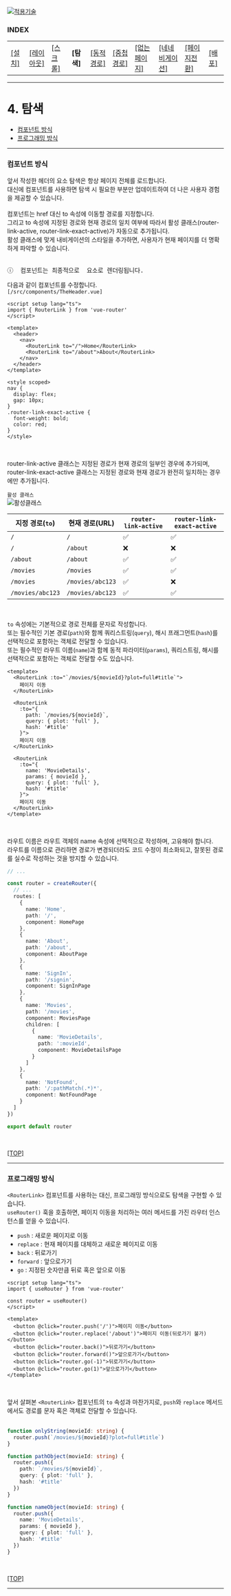 [vuejs]: readme.md
[![적용기술](https://skillicons.dev/icons?i=vue,vercel,ts,vscode)][vuejs]

### INDEX

<table>
  <tr>
    <td><a href="sect_01.md"> [설치]        </a></td>
    <td><a href="sect_02.md"> [레이아웃]    </a></td>
    <td><a href="sect_03.md"> [스크롤]      </a></td>
    <td><b href="sect_04.md"> [탐색]        </b></td>
    <td><a href="sect_05.md"> [동적경로]    </a></td>
    <td><a href="sect_06.md"> [중첩경로]     </a></td>
    <td><a href="sect_07.md"> [없는페이지]    </a></td>  
    <td><a href="sect_08.md"> [네네비게이션]   </a></td>  
    <td><a href="sect_09.md"> [페이지전환]   </a></td>  
    <td><a href="sect_10.md"> [배포]        </a></td>  
  </tr>
</table>

---
# 4. 탐색
- [컴포넌트 방식](#컴포넌트-방식) 
- [프로그래밍 방식](#프로그래밍-방식) 

---
### 컴포넌트 방식

앞서 작성한 헤더의 <a> 요소 탐색은 항상 페이지 전체를 로드합니다.<br/>
대신에 <RouterLink> 컴포넌트를 사용하면 탐색 시 필요한 부분만 업데이트하여 더 나은 사용자 경험을 제공할 수 있습니다.<br/>
<br/>
<RouterLink> 컴포넌트는 href 대신 to 속성에 이동할 경로를 지정합니다.<br/>
그리고 to 속성에 지정된 경로와 현재 경로의 일치 여부에 따라서 활성 클래스(router-link-active, router-link-exact-active)가 자동으로 추가됩니다.<br/>
활성 클래스에 맞게 내비게이션의 스타일을 추가하면, 사용자가 현재 페이지를 더 명확하게 파악할 수 있습니다.<br/>
<br/>

<pre>
ⓘ <RouterLink> 컴포넌트는 최종적으로 <a> 요소로 렌더링됩니다.
</pre>

다음과 같이 <TheHeader> 컴포넌트를 수정합니다.<br/>
`[/src/components/TheHeader.vue]`
```vue
<script setup lang="ts">
import { RouterLink } from 'vue-router'
</script>

<template>
  <header>
    <nav>
      <RouterLink to="/">Home</RouterLink>
      <RouterLink to="/about">About</RouterLink>
    </nav>
  </header>
</template>

<style scoped>
nav {
  display: flex;
  gap: 10px;
}
.router-link-exact-active {
  font-weight: bold;
  color: red;
}
</style>
```
<br/>

router-link-active 클래스는 지정된 경로가 현재 경로의 일부인 경우에 추가되며, router-link-exact-active 클래스는 지정된 경로와 현재 경로가 완전히 일치하는 경우에만 추가됩니다.<br/>

`활성 클래스` <br>
![활성클래스](./images/s04_active_class.jpg)
<br/>

<table>
    <thead>
        <tr>
            <th>지정 경로(<code>to</code>)</th>
            <th>현재 경로(URL)</th>
            <th><code>router-link-active</code></th>
            <th><code>router-link-exact-active</code></th>
        </tr>
    </thead>
    <tbody>
        <tr>
            <td><code>/</code></td>
            <td><code>/</code></td>
            <td>✅</td>
            <td>✅</td>
        </tr>
        <tr>
            <td><code>/</code></td>
            <td><code>/about</code></td>
            <td>❌</td>
            <td>❌</td>
        </tr>
        <tr>
            <td><code>/about</code></td>
            <td><code>/about</code></td>
            <td>✅</td>
            <td>✅</td>
        </tr>
        <tr>
            <td><code>/movies</code></td>
            <td><code>/movies</code></td>
            <td>✅</td>
            <td>✅</td>
        </tr>
        <tr>
            <td><code>/movies</code></td>
            <td><code>/movies/abc123</code></td>
            <td>✅</td>
            <td>❌</td>
        </tr>
        <tr>
            <td><code>/movies/abc123</code></td>
            <td><code>/movies/abc123</code></td>
            <td>✅</td>
            <td>✅</td>
        </tr>
    </tbody>
</table>
<br/>

`to` 속성에는 기본적으로 경로 전체를 문자로 작성합니다.<br/>
또는 필수적인 기본 경로(`path`)와 함께 쿼리스트링(`query`), 해시 프래그먼트(`hash`)를 선택적으로 포함하는 객체로 전달할 수 있습니다.<br/>
또는 필수적인 라우트 이름(`name`)과 함께 동적 파라미터(`params`), 쿼리스트링, 해시를 선택적으로 포함하는 객체로 전달할 수도 있습니다.<br/>

```vue
<template>
  <RouterLink :to="`/movies/${movieId}?plot=full#title`">
    페이지 이동
  </RouterLink>
  
  <RouterLink
    :to="{
      path: `/movies/${movieId}`,
      query: { plot: 'full' },
      hash: '#title'
    }">
    페이지 이동
  </RouterLink>
  
  <RouterLink
    :to="{
      name: 'MovieDetails',
      params: { movieId },
      query: { plot: 'full' },
      hash: '#title'
    }">
    페이지 이동
  </RouterLink>
</template>
```
<br/>

라우트 이름은 라우트 객체의 name 속성에 선택적으로 작성하며, 고유해야 합니다.<br/>
라우트를 이름으로 관리하면 경로가 변경되더라도 코드 수정이 최소화되고, 잘못된 경로를 실수로 작성하는 것을 방지할 수 있습니다.

```ts
// ...

const router = createRouter({
  // ...
  routes: [
    {
      name: 'Home',
      path: '/',
      component: HomePage
    },
    {
      name: 'About',
      path: '/about',
      component: AboutPage
    },
    {
      name: 'SignIn',
      path: '/signin',
      component: SignInPage
    },
    {
      name: 'Movies',
      path: '/movies',
      component: MoviesPage
      children: [
        {
          name: 'MovieDetails',
          path: ':movieId',
          component: MovieDetailsPage
        }
      ]
    },
    {
      name: 'NotFound',
      path: '/:pathMatch(.*)*',
      component: NotFoundPage
    }
  ]
})

export default router
```
<br/>

[[TOP]](#index)

---
### 프로그래밍 방식

`<RouterLink>` 컴포넌트를 사용하는 대신, 프로그래밍 방식으로도 탐색을 구현할 수 있습니다.<br/>
`useRouter()` 훅을 호출하면, 페이지 이동을 처리하는 여러 메서드를 가진 라우터 인스턴스를 얻을 수 있습니다.<br/>

- `push` : 새로운 페이지로 이동
- `replace` : 현재 페이지를 대체하고 새로운 페이지로 이동
- `back` : 뒤로가기
- `forward` : 앞으로가기
- `go` : 지정된 숫자만큼 뒤로 혹은 앞으로 이동

```vue
<script setup lang="ts">
import { useRouter } from 'vue-router'

const router = useRouter()
</script>

<template>
  <button @click="router.push('/')">페이지 이동</button>
  <button @click="router.replace('/about')">페이지 이동(뒤로가기 불가)</button>
  <button @click="router.back()">뒤로가기</button>
  <button @click="router.forward()">앞으로가기</button>
  <button @click="router.go(-1)">뒤로가기</button>
  <button @click="router.go(1)">앞으로가기</button>
</template>
```
<br/>

앞서 살펴본 `<RouterLink>` 컴포넌트의 `to` 속성과 마찬가지로, `push`와 `replace` 메서드에서도 경로를 문자 혹은 객체로 전달할 수 있습니다.<br/>
<br/>

```ts
function onlyString(movieId: string) {
  router.push(`/movies/${movieId}?plot=full#title`)
}

function pathObject(movieId: string) {
  router.push({
    path: `/movies/${movieId}`,
    query: { plot: 'full' },
    hash: '#title'
  })
}

function nameObject(movieId: string) {
  router.push({
    name: 'MovieDetails',
    params: { movieId },
    query: { plot: 'full' },
    hash: '#title'
  })
}
```
<br/>

[[TOP]](#index)

---